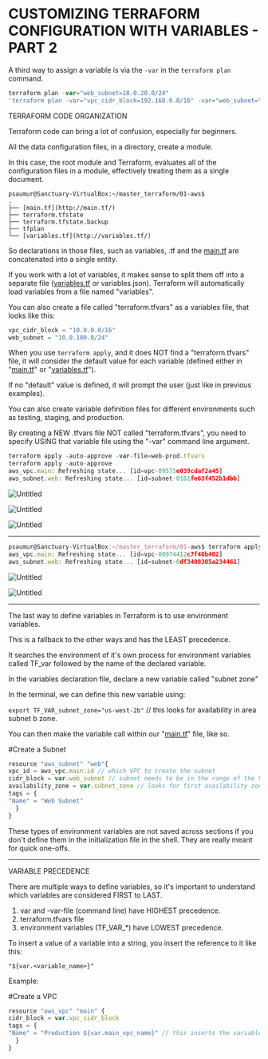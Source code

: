 # CUSTOMIZING TERRAFORM CONFIGURATION WITH VARIABLES  - PART 2

A third way to assign a variable is via the `-var` in the `terraform plan` command.

```jsx
terraform plan -var="web_subnet=10.0.20.0/24"
'terraform plan -var="vpc_cidr_block=192.168.0.0/16" -var="web_subnet="192.168.10.0/24"`
```

TERRAFORM CODE ORGANIZATION

Terraform code can bring a lot of confusion, especially for beginners.

All the data configuration files, in a directory, create a module.

In this case, the root module and Terraform, evaluates all of the configuration files in a module, effectively treating them as a single document.

```
psaumur@Sanctuary-VirtualBox:~/master_terraform/01-aws$
.
├── [main.tf](http://main.tf/)
├── terraform.tfstate
├── terraform.tfstate.backup
├── tfplan
└── [variables.tf](http://variables.tf/)
```

So declarations in those files, such as variables, .tf and the [main.tf](http://main.tf/) are concatenated into a single entity.

If you work with a lot of variables, it makes sense to split them off into a separate file ([variables.tf](http://variables.tf/) or variables.json). Terraform will automatically load variables from a file named "variables".

You can also create a file called "terraform.tfvars" as a variables file, that looks like this:

```jsx
vpc_cidr_block = "10.0.0.0/16"
web_subnet = "10.0.100.0/24"
```

When you use `terraform apply`, and it does NOT find a "terraform.tfvars" file, it will consider the default value for each variable (defined either in "[main.tf](http://main.tf/)" or "[variables.tf](http://variables.tf/)"). 

If no "default" value is defined, it will prompt the user (just like in previous examples).

You can also create variable definition files for different environments such as testing, staging, and production.

By creating a NEW .tfvars file NOT called "terraform.tfvars", you need to specify USING that variable file using the "-var" command line argument.

```jsx
terraform apply -auto-approve -var-file=web-prod.tfvars
terraform apply -auto-approve
aws_vpc.main: Refreshing state... [id=vpc-09575e039cdaf2a45]
aws_subnet.web: Refreshing state... [id=subnet-0181fe63f452b1dbb]
```

![Untitled](CUSTOMIZING%20TERRAFORM%20CONFIGURATION%20WITH%20VARIABLES%2076d08f3eb3f9455aa79c5cb439d3f1ee/Untitled.png)

![Untitled](CUSTOMIZING%20TERRAFORM%20CONFIGURATION%20WITH%20VARIABLES%2076d08f3eb3f9455aa79c5cb439d3f1ee/Untitled%201.png)

![Untitled](CUSTOMIZING%20TERRAFORM%20CONFIGURATION%20WITH%20VARIABLES%2076d08f3eb3f9455aa79c5cb439d3f1ee/Untitled%202.png)

---

```jsx
psaumur@Sanctuary-VirtualBox:~/master_terraform/01-aws$ terraform apply -auto-approve -var-file=web-prod.tfvars
aws_vpc.main: Refreshing state... [id=vpc-00974412c7f40b402]
aws_subnet.web: Refreshing state... [id=subnet-0df3408305a234461]
```

![Untitled](CUSTOMIZING%20TERRAFORM%20CONFIGURATION%20WITH%20VARIABLES%2076d08f3eb3f9455aa79c5cb439d3f1ee/Untitled%203.png)

![Untitled](CUSTOMIZING%20TERRAFORM%20CONFIGURATION%20WITH%20VARIABLES%2076d08f3eb3f9455aa79c5cb439d3f1ee/Untitled%204.png)

---

The last way to define variables in Terraform is to use environment variables.

This is a fallback to the other ways and has the LEAST precedence.

It searches the environment of it's own process for environment variables called TF_var followed by the name of the declared variable.

In the variables declaration file, declare a new variable called "subnet zone"

In the terminal, we can define this new variable using:

`export TF_VAR_subnet_zone="us-west-2b"`  // this looks for availability in area subnet b zone.

You can then make the variable call within our "[main.tf](http://main.tf/)" file, like so.

#Create a Subnet

```jsx
resource "aws_subnet" "web"{
vpc_id = aws_vpc.main.id // which VPC to create the subnet
cidr_block = var.web_subnet // subnet needs to be in the range of the VPC
availability_zone = var.subnet_zone // looks for first availability zone in the us-west-2b region
tags = {
"Name" = "Web Subnet"
  }
}
```

These types of environment variables are not saved across sections if you don't define them in the initialization file in the shell. They are really meant for quick one-offs.

---

VARIABLE PRECEDENCE

There are multiple ways to define variables, so it's important to understand which variables are considered FIRST to LAST.

1. var and -var-file (command line) have HIGHEST precedence.
2. terraform.tfvars file
3. environment variables (TF_VAR_*) have LOWEST precedence.

To insert a value of a variable into a string, you insert the reference to it like this:

`"${var.<variable_name>}"`

Example: 

#Create a VPC

```jsx
resource "aws_vpc" "main" {
cidr_block = var.vpc_cidr_block
tags = {
"Name" = "Production ${var.main_vpc_name}" // this inserts the variable "Main VPC"
  }
}
```
